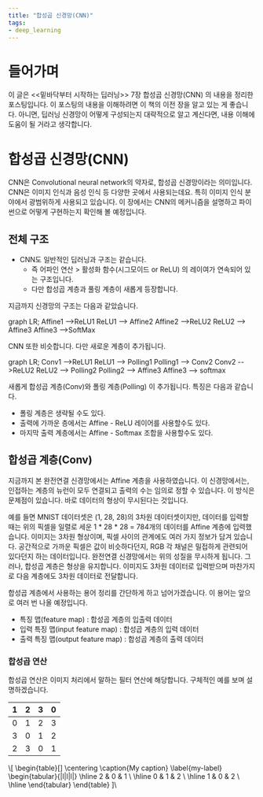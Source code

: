 ```yaml
---
title: "합성곱 신경망(CNN)"
tags:
- deep_learning
---
```


# 들어가며
이 글은 <<밑바닥부터 시작하는 딥러닝>> 7장 합성곱 신경망(CNN) 의 내용을 정리한 포스팅입니다. 이 포스팅의 내용을 이해하려면 이 책의 이전 장을 알고 있는 게 좋습니다.
아니면, 딥러닝 신경망이 어떻게 구성되는지 대략적으로 알고 계신다면, 내용 이해에 도움이 될 거라고 생각합니다.

# 합성곱 신경망(CNN)
CNN은 Convolutional neural network의 약자로, 합성곱 신경망이라는 의미입니다. CNN은 이미지 인식과 음성 인식 등 다양한 곳에서 사용되는데요. 특히 이미지 인식 분야에서 광범위하게 사용되고 있습니다.
이 장에서는 CNN의 메커니즘을 설명하고 파이썬으로 어떻게 구현하는지 확인해 볼 예정입니다.

## 전체 구조
- CNN도 일반적인 딥러닝과 구조는 같습니다.
    - 즉 어파인 연산 > 활성화 함수(시그모이드 or ReLU) 의 레이여가 연속되어 있는 구조입니다.
    - 다만 합성곱 계층과 풀링 계층이 새롭게 등장합니다.

지금까지 신경망의 구조는 다음과 같았습니다.

<div class="mermaid">
graph LR;
    Affine1 -->ReLU1
    ReLU1 --> Affine2
    Affine2 -->ReLU2
    ReLU2 --> Affine3
    Affine3 -->SoftMax
</div>

CNN 또한 비슷합니다. 다만 새로운 계층이 추가됩니다.

<div class="mermaid">
graph LR;
    Conv1 -->ReLU1
    ReLU1 --> Polling1
    Polling1 --> Conv2
    Conv2 -->ReLU2
    ReLU2 --> Polling2
    Polling2 --> Affine3
    Affine3 --> softmax
</div>

새롭게 합성곱 계층(Conv)와 폴링 계층(Polling) 이 추가됩니다. 특징은 다음과 같습니다.

- 폴링 계층은 생략될 수도 있다.
- 출력에 가까운 층에서는 Affine - ReLU 레이어를 사용할수도 있다.
- 마지막 출력 계층에서는 Affine - Softmax 조합을 사용할수도 있다.

## 합성곱 계층(Conv)
지금까지 본 완전연결 신경망에서는 Affine 계층을 사용하였습니다. 이 신경망에서는, 인접하는 계층의 뉴런이 모두 연결되고 출력의 수는 임의로 정할 수 있습니다.
이 방식은 문제점이 있습니다. 바로 데이터의 형상이 무시된다는 것입니다.

예를 들면 MNIST 데이터셋은 (1, 28, 28)의 3차원 데이터셋이지만, 데이터를 입력할 때는 위의 픽셀을 일렬로 세운 1 * 28 * 28 = 784개의 데이터를 Affine 계층에 입력했습니다.
이미지는 3차원 형상이며, 픽셀 사이의 관계에도 여러 가지 정보가 담겨 있습니다. 공간적으로 가까운 픽셀은 값이 비슷하다던지, RGB 각 채널은 밀접하게 관련되어 있다던지 하는 데이터입니다.
완전연결 신경망에서는 위의 성질을 무시하게 됩니다. 그러나, 합성곱 계층은 형상을 유지합니다. 이미지도 3차원 데이터로 입력받으며 마찬가지로 다음 계층에도 3차원 데이터로 전달합니다.

합성곱 계층에서 사용하는 용어 정리를 간단하게 하고 넘어가겠습니다. 이 용어는 앞으로 여러 번 나올 예정입니다.

- 특징 맵(feature map) : 합성곱 계층의 입출력 데이터
- 입력 특징 맵(input feature map) : 합성곱 계층의 입력 데이터
- 출력 특징 맵(output feature map) : 합성곱 계층의 출력 데이터

### 합성곱 연산
합성곱 연산은 이미지 처리에서 말하는 필터 연산에 해당합니다. 구체적인 예를 보며 설명하겠습니다.

| 1 | 2 | 3 | 0 |                     
|---|---|---|---|
| 0 | 1 | 2 | 3 |                     
| 3 | 0 | 1 | 2 |
| 2 | 3 | 0 | 1 |

\\[ 
\begin{table}[]
\centering
\caption{My caption}
\label{my-label}
\begin{tabular}{|l|l|l|}
\hline
2 & 0 & 1 \\ \hline
0 & 1 & 2 \\ \hline
1 & 0 & 2 \\ \hline
\end{tabular}
\end{table} 
]\\



